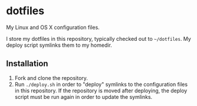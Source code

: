 # dotfiles

My Linux and OS X configuration files.

I store my dotfiles in this repository, typically checked out to `~/dotfiles`. My deploy script symlinks them to my homedir.

## Installation

1. Fork and clone the repository.
1. Run `./deploy.sh` in order to "deploy" symlinks to the configuration files in this repository. If the repository is moved after deploying, the deploy script must be run again in order to update the symlinks.
